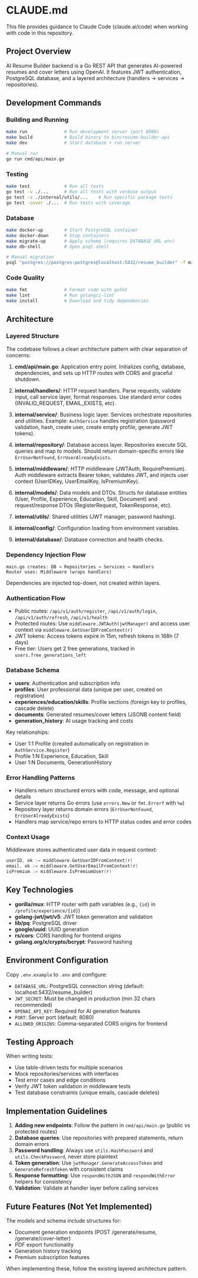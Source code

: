 # CLAUDE.md

This file provides guidance to Claude Code (claude.ai/code) when working with code in this repository.

## Project Overview

AI Resume Builder backend is a Go REST API that generates AI-powered resumes and cover letters using OpenAI. It features JWT authentication, PostgreSQL database, and a layered architecture (handlers → services → repositories).

## Development Commands

### Building and Running
```bash
make run              # Run development server (port 8080)
make build            # Build binary to bin/resume-builder-api
make dev              # Start database + run server

# Manual run
go run cmd/api/main.go
```

### Testing
```bash
make test             # Run all tests
go test -v ./...      # Run all tests with verbose output
go test -v ./internal/utils/...    # Run specific package tests
go test -cover ./...  # Run tests with coverage
```

### Database
```bash
make docker-up        # Start PostgreSQL container
make docker-down      # Stop containers
make migrate-up       # Apply schema (requires DATABASE_URL env)
make db-shell         # Open psql shell

# Manual migration
psql "postgres://postgres:postgres@localhost:5432/resume_builder" -f migrations/001_initial_schema.sql
```

### Code Quality
```bash
make fmt              # Format code with gofmt
make lint             # Run golangci-lint
make install          # Download and tidy dependencies
```

## Architecture

### Layered Structure
The codebase follows a clean architecture pattern with clear separation of concerns:

1. **cmd/api/main.go**: Application entry point. Initializes config, database, dependencies, and sets up HTTP routes with CORS and graceful shutdown.

2. **internal/handlers/**: HTTP request handlers. Parse requests, validate input, call service layer, format responses. Use standard error codes (INVALID_REQUEST, EMAIL_EXISTS, etc).

3. **internal/service/**: Business logic layer. Services orchestrate repositories and utilities. Example: `AuthService` handles registration (password validation, hash, create user, create empty profile, generate JWT tokens).

4. **internal/repository/**: Database access layer. Repositories execute SQL queries and map to models. Should return domain-specific errors like `ErrUserNotFound`, `ErrUserAlreadyExists`.

5. **internal/middleware/**: HTTP middleware (JWTAuth, RequirePremium). Auth middleware extracts Bearer token, validates JWT, and injects user context (UserIDKey, UserEmailKey, IsPremiumKey).

6. **internal/models/**: Data models and DTOs. Structs for database entities (User, Profile, Experience, Education, Skill, Document) and request/response DTOs (RegisterRequest, TokenResponse, etc).

7. **internal/utils/**: Shared utilities (JWT manager, password hashing).

8. **internal/config/**: Configuration loading from environment variables.

9. **internal/database/**: Database connection and health checks.

### Dependency Injection Flow
```
main.go creates: DB → Repositories → Services → Handlers
Router uses: Middleware (wraps handlers)
```

Dependencies are injected top-down, not created within layers.

### Authentication Flow
- Public routes: `/api/v1/auth/register`, `/api/v1/auth/login`, `/api/v1/auth/refresh`, `/api/v1/health`
- Protected routes: Use `middleware.JWTAuth(jwtManager)` and access user context via `middleware.GetUserIDFromContext(r)`
- JWT tokens: Access tokens expire in 15m, refresh tokens in 168h (7 days)
- Free tier: Users get 2 free generations, tracked in `users.free_generations_left`

### Database Schema
- **users**: Authentication and subscription info
- **profiles**: User professional data (unique per user, created on registration)
- **experiences/education/skills**: Profile sections (foreign key to profiles, cascade delete)
- **documents**: Generated resumes/cover letters (JSONB content field)
- **generation_history**: AI usage tracking and costs

Key relationships:
- User 1:1 Profile (created automatically on registration in `AuthService.Register`)
- Profile 1:N Experience, Education, Skill
- User 1:N Documents, GenerationHistory

### Error Handling Patterns
- Handlers return structured errors with code, message, and optional details
- Service layer returns Go errors (use `errors.New` or `fmt.Errorf` with `%w`)
- Repository layer returns domain errors (`ErrUserNotFound`, `ErrUserAlreadyExists`)
- Handlers map service/repo errors to HTTP status codes and error codes

### Context Usage
Middleware stores authenticated user data in request context:
```go
userID, ok := middleware.GetUserIDFromContext(r)
email, ok := middleware.GetUserEmailFromContext(r)
isPremium := middleware.IsPremiumUser(r)
```

## Key Technologies

- **gorilla/mux**: HTTP router with path variables (e.g., `{id}` in `/profile/experience/{id}`)
- **golang-jwt/jwt/v5**: JWT token generation and validation
- **lib/pq**: PostgreSQL driver
- **google/uuid**: UUID generation
- **rs/cors**: CORS handling for frontend origins
- **golang.org/x/crypto/bcrypt**: Password hashing

## Environment Configuration

Copy `.env.example` to `.env` and configure:
- `DATABASE_URL`: PostgreSQL connection string (default: localhost:5432/resume_builder)
- `JWT_SECRET`: Must be changed in production (min 32 chars recommended)
- `OPENAI_API_KEY`: Required for AI generation features
- `PORT`: Server port (default: 8080)
- `ALLOWED_ORIGINS`: Comma-separated CORS origins for frontend

## Testing Approach

When writing tests:
- Use table-driven tests for multiple scenarios
- Mock repositories/services with interfaces
- Test error cases and edge conditions
- Verify JWT token validation in middleware tests
- Test database constraints (unique emails, cascade deletes)

## Implementation Guidelines

1. **Adding new endpoints**: Follow the pattern in `cmd/api/main.go` (public vs protected routes)
2. **Database queries**: Use repositories with prepared statements, return domain errors
3. **Password handling**: Always use `utils.HashPassword` and `utils.CheckPassword`, never store plaintext
4. **Token generation**: Use `jwtManager.GenerateAccessToken` and `GenerateRefreshToken` with consistent claims
5. **Response formatting**: Use `respondWithJSON` and `respondWithError` helpers for consistency
6. **Validation**: Validate at handler layer before calling services

## Future Features (Not Yet Implemented)

The models and schema include structures for:
- Document generation endpoints (POST /generate/resume, /generate/cover-letter)
- PDF export functionality
- Generation history tracking
- Premium subscription features

When implementing these, follow the existing layered architecture pattern.
